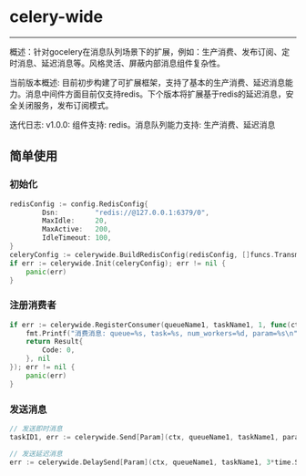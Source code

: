 # celery-wide
--- ---
概述：针对gocelery在消息队列场景下的扩展，例如：生产消费、发布订阅、定时消息、延迟消息等。风格灵活、屏蔽内部消息组件复杂性。

当前版本概述: 目前初步构建了可扩展框架，支持了基本的生产消费、延迟消息能力。消息中间件方面目前仅支持redis。下个版本将扩展基于redis的延迟消息，安全关闭服务，发布订阅模式。

迭代日志:
v1.0.0: 组件支持: redis。消息队列能力支持: 生产消费、延迟消息 

## 简单使用
### 初始化
```go
redisConfig := config.RedisConfig{
        Dsn:         "redis://@127.0.0.1:6379/0",
        MaxIdle:     20,
        MaxActive:   200,
        IdleTimeout: 100,
}
celeryConfig := celerywide.BuildRedisConfig(redisConfig, []funcs.TransmitFromContext{}, logger.NewDefault())
if err := celerywide.Init(celeryConfig); err != nil {
    panic(err)
}
```

### 注册消费者
```go
if err := celerywide.RegisterConsumer(queueName1, taskName1, 1, func(ctx context.Context, param Param) (Result, error) {
    fmt.Printf("消费消息: queue=%s, task=%s, num_workers=%d, param=%s\n", queueName1, taskName1, 1, param.ToJson())
    return Result{
        Code: 0,
    }, nil
}); err != nil {
    panic(err)
}
```

### 发送消息
```go
// 发送即时消息
taskID1, err := celerywide.Send[Param](ctx, queueName1, taskName1, param)

// 发送延迟消息
err := celerywide.DelaySend[Param](ctx, queueName1, taskName1, 3*time.Second, param)
```